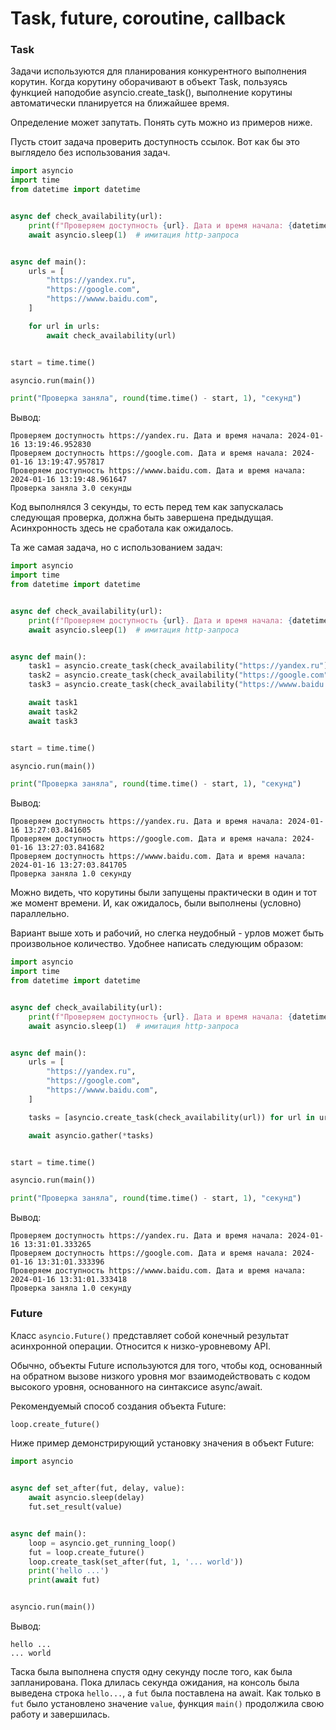 # Task, future, coroutine, callback

### Task

Задачи используются для планирования конкурентного выполнения корутин. Когда корутину оборачивают 
в объект Task, пользуясь функцией наподобие asyncio.create_task(), выполнение корутины автоматически 
планируется на ближайшее время.

Определение может запутать. Понять суть можно из примеров ниже. 

Пусть стоит задача проверить доступность ссылок. Вот как бы это выглядело без использования задач.

```python
import asyncio
import time
from datetime import datetime


async def check_availability(url):
    print(f"Проверяем доступность {url}. Дата и время начала: {datetime.now()}")
    await asyncio.sleep(1)  # имитация http-запроса


async def main():
    urls = [
        "https://yandex.ru",
        "https://google.com",
        "https://wwww.baidu.com",
    ]

    for url in urls:
        await check_availability(url)


start = time.time()

asyncio.run(main())

print("Проверка заняла", round(time.time() - start, 1), "секунд")
```

Вывод:

```text
Проверяем доступность https://yandex.ru. Дата и время начала: 2024-01-16 13:19:46.952830
Проверяем доступность https://google.com. Дата и время начала: 2024-01-16 13:19:47.957817
Проверяем доступность https://wwww.baidu.com. Дата и время начала: 2024-01-16 13:19:48.961647
Проверка заняла 3.0 секунды
```

Код выполнялся 3 секунды, то есть перед тем как запускалась следующая проверка, должна быть
завершена предыдущая. Асинхронность здесь не сработала как ожидалось.

Та же самая задача, но с использованием задач:

```python
import asyncio
import time
from datetime import datetime


async def check_availability(url):
    print(f"Проверяем доступность {url}. Дата и время начала: {datetime.now()}")
    await asyncio.sleep(1)  # имитация http-запроса


async def main():
    task1 = asyncio.create_task(check_availability("https://yandex.ru"))
    task2 = asyncio.create_task(check_availability("https://google.com"))
    task3 = asyncio.create_task(check_availability("https://wwww.baidu.com"))

    await task1
    await task2
    await task3


start = time.time()

asyncio.run(main())

print("Проверка заняла", round(time.time() - start, 1), "секунд")
```

Вывод:

```text
Проверяем доступность https://yandex.ru. Дата и время начала: 2024-01-16 13:27:03.841605
Проверяем доступность https://google.com. Дата и время начала: 2024-01-16 13:27:03.841682
Проверяем доступность https://wwww.baidu.com. Дата и время начала: 2024-01-16 13:27:03.841705
Проверка заняла 1.0 секунду
```

Можно видеть, что корутины были запущены практически в один и тот же момент времени. И, как ожидалось,
были выполнены (условно) параллельно. 

Вариант выше хоть и рабочий, но слегка неудобный - урлов может быть произвольное количество. 
Удобнее написать следующим образом:

```python
import asyncio
import time
from datetime import datetime


async def check_availability(url):
    print(f"Проверяем доступность {url}. Дата и время начала: {datetime.now()}")
    await asyncio.sleep(1)  # имитация http-запроса


async def main():
    urls = [
        "https://yandex.ru",
        "https://google.com",
        "https://wwww.baidu.com",
    ]

    tasks = [asyncio.create_task(check_availability(url)) for url in urls]

    await asyncio.gather(*tasks)


start = time.time()

asyncio.run(main())

print("Проверка заняла", round(time.time() - start, 1), "секунд")
```

Вывод:

```text
Проверяем доступность https://yandex.ru. Дата и время начала: 2024-01-16 13:31:01.333265
Проверяем доступность https://google.com. Дата и время начала: 2024-01-16 13:31:01.333396
Проверяем доступность https://wwww.baidu.com. Дата и время начала: 2024-01-16 13:31:01.333418
Проверка заняла 1.0 секунду
```

### Future

Класс `asyncio.Future()` представляет собой конечный результат асинхронной операции. 
Относится к низко-уровневому API.

Обычно, объекты Future используются для того, чтобы код, основанный на обратном вызове низкого 
уровня мог взаимодействовать с кодом высокого уровня, основанного на синтаксисе async/await. 

Рекомендуемый способ создания объекта Future:

```python
loop.create_future()
```

Ниже пример демонстрирующий установку значения в объект Future:

```python
import asyncio


async def set_after(fut, delay, value):
    await asyncio.sleep(delay)
    fut.set_result(value)


async def main():
    loop = asyncio.get_running_loop()
    fut = loop.create_future()
    loop.create_task(set_after(fut, 1, '... world'))
    print('hello ...')
    print(await fut)


asyncio.run(main())
```
 
Вывод:

```text
hello ...
... world
```

Таска была выполнена спустя одну секунду после того, как была запланирована. Пока длилась секунда ожидания, 
на консоль была выведена строка `hello...`, а `fut` была поставлена на await. Как только в `fut` было установлено
значение `value`, функция `main()` продолжила свою работу и завершилась.

